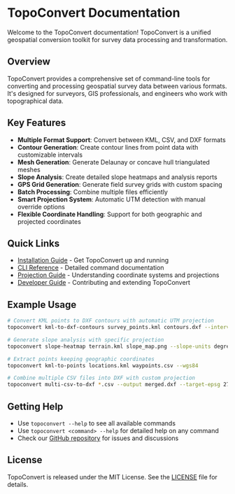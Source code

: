 # TopoConvert Documentation

Welcome to the TopoConvert documentation! TopoConvert is a unified geospatial conversion toolkit for survey data processing and transformation.

## Overview

TopoConvert provides a comprehensive set of command-line tools for converting and processing geospatial survey data between various formats. It's designed for surveyors, GIS professionals, and engineers who work with topographical data.

## Key Features

- **Multiple Format Support**: Convert between KML, CSV, and DXF formats
- **Contour Generation**: Create contour lines from point data with customizable intervals
- **Mesh Generation**: Generate Delaunay or concave hull triangulated meshes
- **Slope Analysis**: Create detailed slope heatmaps and analysis reports
- **GPS Grid Generation**: Generate field survey grids with custom spacing
- **Batch Processing**: Combine multiple files efficiently
- **Smart Projection System**: Automatic UTM detection with manual override options
- **Flexible Coordinate Handling**: Support for both geographic and projected coordinates

## Quick Links

- [Installation Guide](installation.md) - Get TopoConvert up and running
- [CLI Reference](cli_reference.md) - Detailed command documentation
- [Projection Guide](projection_guide.md) - Understanding coordinate systems and projections
- [Developer Guide](developer_guide.md) - Contributing and extending TopoConvert

## Example Usage

```bash
# Convert KML points to DXF contours with automatic UTM projection
topoconvert kml-to-dxf-contours survey_points.kml contours.dxf --interval 0.5

# Generate slope analysis with specific projection
topoconvert slope-heatmap terrain.kml slope_map.png --slope-units degrees

# Extract points keeping geographic coordinates
topoconvert kml-to-points locations.kml waypoints.csv --wgs84

# Combine multiple CSV files into DXF with custom projection
topoconvert multi-csv-to-dxf *.csv --output merged.dxf --target-epsg 27700
```

## Getting Help

- Use `topoconvert --help` to see all available commands
- Use `topoconvert <command> --help` for detailed help on any command
- Check our [GitHub repository](https://github.com/yourusername/topoconvert) for issues and discussions

## License

TopoConvert is released under the MIT License. See the [LICENSE](../LICENSE) file for details.